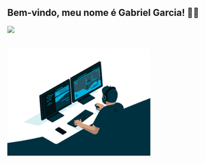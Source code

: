 ## Bem-vindo, meu nome é Gabriel Garcia! 👨‍🎓

<div>

   <img height="180em" src="https://github-readme-stats.vercel.app/api?username=gabrielgxrcia&show_icons=true&theme=great-gatsby&include_all_commits=true&count_private=true"/>
</div>
<br>

<div  align="center">
 <div style="display: inline_block"><br>
  <img align="left" height="245" alt="coding-time" src="code.gif">
